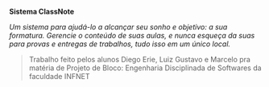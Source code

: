 **Sistema ClassNote**

_Um sistema para ajudá-lo a alcançar seu sonho e objetivo: a sua formatura. Gerencie o conteúdo de suas aulas, e nunca esqueça da suas para provas e entregas de trabalhos, tudo isso em um único local._

> Trabalho feito pelos alunos Diego Erie, Luiz Gustavo e Marcelo pra matéria de Projeto de Bloco: Engenharia Disciplinada de Softwares da faculdade INFNET
